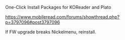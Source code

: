 One-Click Install Packages for KOReader and Plato

https://www.mobileread.com/forums/showthread.php?p=3797096#post3797096

If FW upgrade breaks Nickelmenu, reinstall. 
